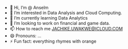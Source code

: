 - 👋 Hi, I’m @ Anselm
- 👀 I’m interested in Data Analysis and Cloud Computing.
- 🌱 I’m currently learning Data Analytics 
- 💞️ I’m looking to work on financial and game data.
- 📫 How to reach me JACHIKE.UWAKWE@ICLOUD.COM
- 😄 Pronouns: ...
- ⚡ Fun fact: everything rhymes with orange

<!---
Jachlike/Jachlike is a ✨ special ✨ repository because its `README.md` (this file) appears on your GitHub profile.
You can click the Preview link to take a look at your changes.
--->
